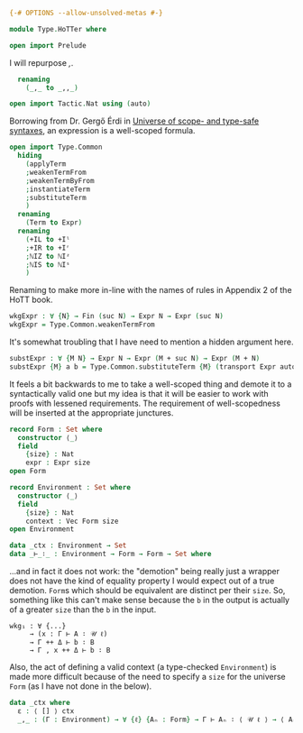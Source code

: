 
```agda
{-# OPTIONS --allow-unsolved-metas #-}
```

```agda
module Type.HoTTer where
```

```agda
open import Prelude
```

I will repurpose _,_.

```agda
  renaming
    (_,_ to _,,_)
```

```agda
open import Tactic.Nat using (auto)
```

Borrowing from Dr. Gergő Érdi in [Universe of scope- and type-safe syntaxes](https://raw.githubusercontent.com/gergoerdi/universe-of-syntax/d7d5952cce76be551ff5869914b273be2d398069/README.md), an expression is a well-scoped formula.

```agda
open import Type.Common
  hiding
    (applyTerm
    ;weakenTermFrom
    ;weakenTermByFrom
    ;instantiateTerm
    ;substituteTerm
    )
  renaming
    (Term to Expr)
  renaming
    (+IL to +Iˡ
    ;+IR to +Iʳ
    ;ℕIZ to ℕIᶻ
    ;ℕIS to ℕIˢ
    )
```

Renaming to make more in-line with the names of rules in Appendix 2 of the HoTT book.

```agda
wkgExpr : ∀ {N} → Fin (suc N) → Expr N → Expr (suc N)
wkgExpr = Type.Common.weakenTermFrom
```

It's somewhat troubling that I have need to mention a hidden argument here.

```agda
substExpr : ∀ {M N} → Expr N → Expr (M + suc N) → Expr (M + N)
substExpr {M} a b = Type.Common.substituteTerm {M} (transport Expr auto b) a
```

It feels a bit backwards to me to take a well-scoped thing and demote it to a syntactically valid one but my idea is that it will be easier to work with proofs with lessened requirements. The requirement of well-scopedness will be inserted at the appropriate junctures.

```agda
record Form : Set where
  constructor ⟨_⟩
  field
    {size} : Nat
    expr : Expr size
open Form
```

```agda
record Environment : Set where
  constructor ⟨_⟩
  field
    {size} : Nat
    context : Vec Form size
open Environment
```

```agda
data _ctx : Environment → Set
data _⊢_∶_ : Environment → Form → Form → Set where
```

...and in fact it does not work: the "demotion" being really just a wrapper does not have the kind of equality property I would expect out of a true demotion. `Form`s which should be equivalent are distinct per their `size`. So, something like this can't make sense because the `b` in the output is actually of a greater `size` than the `b` in the input.

    wkg₁ : ∀ {...}
         → (x : Γ ⊢ A ∶ 𝒰 ℓ)
         → Γ ++ Δ ⊢ b ∶ B
         → Γ , x ++ Δ ⊢ b ∶ B

Also, the act of defining a valid context (a type-checked `Environment`) is made more difficult because of the need to specify a `size` for the universe `Form` (as I have not done in the below).

```agda
data _ctx where
  ε : ⟨ [] ⟩ ctx
  _,_ : (Γ : Environment) → ∀ {ℓ} {Aₙ : Form} → Γ ⊢ Aₙ ∶ ⟨ 𝒰 ℓ ⟩ → ⟨ Aₙ ∷ Γ .context ⟩ ctx
```
